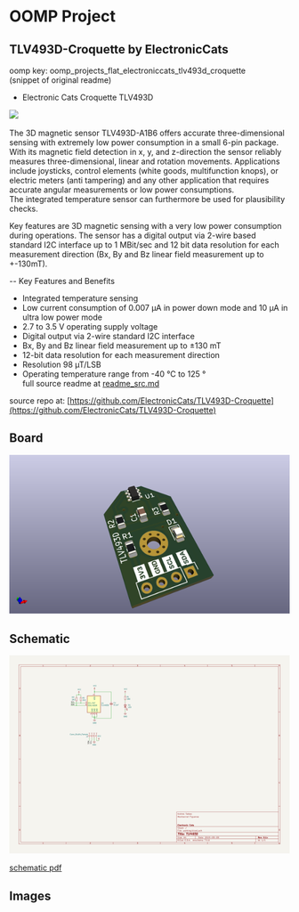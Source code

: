 # OOMP Project  
## TLV493D-Croquette  by ElectronicCats  
  
oomp key: oomp_projects_flat_electroniccats_tlv493d_croquette  
(snippet of original readme)  
  
- Electronic Cats Croquette TLV493D  
  
<a href="https://electroniccats.com/store/tlv493d-croquette/">  
  <img src="https://electroniccats.com/wp-content/uploads/badge_store.png" height="104" />  
</a>  
  
The 3D magnetic sensor TLV493D-A1B6 offers accurate three-dimensional sensing with extremely low power consumption in a small 6-pin package. With its magnetic field detection in x, y, and z-direction the sensor reliably measures three-dimensional, linear and rotation movements. Applications include joysticks, control elements (white goods, multifunction knops), or electric meters (anti tampering) and any other application that requires accurate angular measurements or low power consumptions.  
The integrated temperature sensor can furthermore be used for plausibility checks.  
  
Key features are 3D magnetic sensing with a very low power consumption during operations. The sensor has a digital output via 2-wire based standard I2C interface up to 1 MBit/sec and 12 bit data resolution for each measurement direction (Bx, By and Bz linear field measurement up to +-130mT).  
  
-- Key Features and Benefits  
* Integrated temperature sensing  
* Low current consumption of 0.007 µA in power down mode and 10 µA in ultra low power mode  
* 2.7 to 3.5 V operating supply voltage  
* Digital output via 2-wire standard I2C interface  
* Bx, By and Bz linear field measurement up to ±130 mT  
* 12-bit data resolution for each measurement direction  
* Resolution 98 µT/LSB  
* Operating temperature range from -40 °C to 125 °  
  full source readme at [readme_src.md](readme_src.md)  
  
source repo at: [https://github.com/ElectronicCats/TLV493D-Croquette](https://github.com/ElectronicCats/TLV493D-Croquette)  
## Board  
  
[![working_3d.png](working_3d_600.png)](working_3d.png)  
## Schematic  
  
[![working_schematic.png](working_schematic_600.png)](working_schematic.png)  
  
[schematic pdf](working_schematic.pdf)  
## Images  
